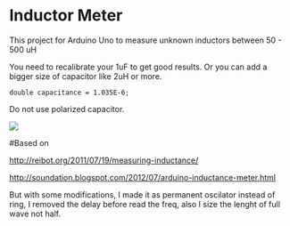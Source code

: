 # Inductor Meter

This project for Arduino Uno to measure unknown inductors between 50 - 500 uH

You need to recalibrate your 1uF to get good results.
Or you can add a bigger size of capacitor like 2uH or more.

	double capacitance = 1.035E-6; 

Do not use polarized capacitor.

![](https://github.com/zaher/arduino_projects/blob/master/InductorMeter/InductorMeter.svg)

#Based on 

http://reibot.org/2011/07/19/measuring-inductance/

http://soundation.blogspot.com/2012/07/arduino-inductance-meter.html
	
But with some modifications, I made it as permanent oscilator instead of ring, I removed the delay before read the freq, also I size the lenght of full wave not half.